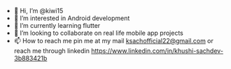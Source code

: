 - 👋 Hi, I’m @kiwi15
- 👀 I’m interested in Android development
- 🌱 I’m currently learning flutter
- 💞️ I’m looking to collaborate on real life mobile app projects
- 📫 How to reach me pin me at my mail ksachofficial22@gmail.com or reach me through linkedin https://www.linkedin.com/in/khushi-sachdev-3b883421b

<!---
kiwi15/kiwi15 is a ✨ special ✨ repository because its `README.md` (this file) appears on your GitHub profile.
You can click the Preview link to take a look at your changes.
--->

